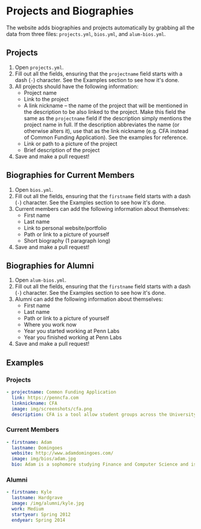 # Projects and Biographies

The website adds biographies and projects automatically by grabbing all the data from three files: `projects.yml`, `bios.yml`, and `alum-bios.yml`.

## Projects

1. Open `projects.yml`.
2. Fill out all the fields, ensuring that the `projectname` field starts with a dash (`-`) character. See the Examples section to see how it's done.
3. All projects should have the following information:
   * Project name
   * Link to the project
   * A link nickname – the name of the project that will be mentioned in the description to be also linked to the project. Make this field the same as the `projectname` field if the description simply mentions the project name in full. If the description abbreviates the name (or otherwise alters it), use that as the link nickname (e.g. CFA instead of Common Funding Application). See the examples for reference.
   * Link or path to a picture of the project
   * Brief description of the project
4. Save and make a pull request!

## Biographies for Current Members

1. Open `bios.yml`.
2. Fill out all the fields, ensuring that the `firstname` field starts with a dash (`-`) character. See the Examples section to see how it's done.
3. Current members can add the following information about themselves:
   * First name
   * Last name
   * Link to personal website/portfolio
   * Path or link to a picture of yourself
   * Short biography (1 paragraph long)
4. Save and make a pull request!

## Biographies for Alumni

1. Open `alum-bios.yml`.
2. Fill out all the fields, ensuring that the `firstname` field starts with a dash (`-`) character. See the Examples section to see how it's done.
3. Alumni can add the following information about themselves:
   * First name
   * Last name
   * Path or link to a picture of yourself
   * Where you work now
   * Year you started working at Penn Labs
   * Year you finished working at Penn Labs
4. Save and make a pull request!

## Examples

### Projects

```yaml
- projectname: Common Funding Application
  link: https://penncfa.com
  linknickname: CFA
  image: img/screenshots/cfa.png
  description: CFA is a tool allow student groups across the University to easily request funding for their events to one or more funding sources on campus. Simultaneously, funding groups have the ability to view what groups have applied for funding from them and make approval/denials.
```

### Current Members

```yaml
- firstname: Adam
  lastname: Domingoes
  website: http://www.adamdomingoes.com/
  image: img/bios/adam.jpg
  bio: Adam is a sophomore studying Finance and Computer Science and is Co-Director of Penn Labs. When he’s not hacking in JavaScript, he can be found playing guitar.
```

### Alumni

```yaml
- firstname: Kyle
  lastname: Hardgrave
  image: /img/alumni/kyle.jpg
  work: Medium
  startyear: Spring 2012
  endyear: Spring 2014
```
